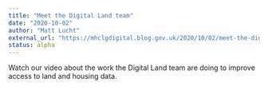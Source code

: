 ```yaml
---
title: "Meet the Digital Land team"
date: "2020-10-02"
author: "Matt Lucht"
external_url: "https://mhclgdigital.blog.gov.uk/2020/10/02/meet-the-digital-land-team/"
status: alpha
---
```


Watch our video about the work the Digital Land team are doing to improve access to land and housing data.
